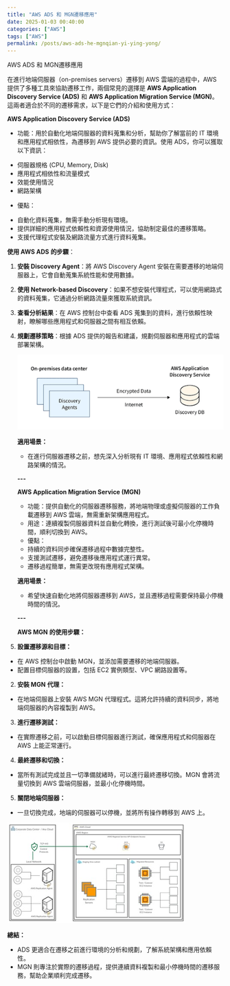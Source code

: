 ```yaml
---
title: "AWS ADS 和 MGN遷移應用"
date: 2025-01-03 00:40:00
categories: ["AWS"]
tags: ["AWS"]
permalink: /posts/aws-ads-he-mgnqian-yi-ying-yong/
---
```

AWS ADS 和 MGN遷移應用 

在進行地端伺服器（on-premises servers）遷移到 AWS 雲端的過程中，AWS 提供了多種工具來協助遷移工作，兩個常見的選擇是
**AWS Application Discovery Service (ADS)** 和 **AWS Application Migration Service (MGN)**。這兩者適合於不同的遷移需求，以下是它們的介紹和使用方式：

**AWS Application Discovery Service (ADS)**

* 功能：用於自動化地端伺服器的資料蒐集和分析，幫助你了解當前的 IT 環境和應用程式相依性，為遷移到 AWS 提供必要的資訊。使用 ADS，你可以獲取以下資訊：

+ 伺服器規格
  (CPU, Memory, Disk)
+ 應用程式相依性和流量模式
+ 效能使用情況
+ 網路架構

* 優點：

+ 自動化資料蒐集，無需手動分析現有環境。
+ 提供詳細的應用程式依賴性和資源使用情況，協助制定最佳的遷移策略。
+ 支援代理程式安裝及網路流量方式進行資料蒐集。

**使用 AWS ADS** **的步驟**：

1. **安裝
   Discovery Agent**：將 AWS Discovery Agent 安裝在需要遷移的地端伺服器上，它會自動蒐集系統性能和使用數據。
2. **使用
   Network-based Discovery**：如果不想安裝代理程式，可以使用網路式的資料蒐集，它通過分析網路流量來獲取系統資訊。
3. **查看分析結果**：在 AWS 控制台中查看 ADS
   蒐集到的資料，進行依賴性映射，瞭解哪些應用程式和伺服器之間有相互依賴。
4. **規劃遷移策略**：根據 ADS 提供的報告和建議，規劃伺服器和應用程式的雲端部署架構。

   [![](/assets/images/00001.png)](https://blogger.googleusercontent.com/img/b/R29vZ2xl/AVvXsEhjVthlf_FBdkXnjMLUeYq1QUfVxV-U7WUj5eqxLonvsibJ9o5R_98gjJhvO11NJpR7SFoDc1c_GVsuWfjk1EWlDfpc6cFPQABLl4-bJ37BgcIZ_AnUZuVzsg9-pfWMSyCjWZG6MaN9Kl1p3Y52HgPcTynlHHg-tmhp09DeCq4CXqa8_1FKixNdiQy2VdI/s554/00001.png)

     

   **適用場景：**

   * 在進行伺服器遷移之前，想先深入分析現有 IT 環境、應用程式依賴性和網路架構的情況。

   **---**

   **AWS Application Migration Service (MGN)**

   * 功能：提供自動化的伺服器遷移服務，將地端物理或虛擬伺服器的工作負載遷移到 AWS 雲端，無需重新架構應用程式。
   * 用途：連續複製伺服器資料並自動化轉換，進行測試後可最小化停機時間，順利切換到 AWS。
   * 優點：
   + 持續的資料同步確保遷移過程中數據完整性。
   + 支援測試遷移，避免遷移後應用程式運行異常。
   + 遷移過程簡單，無需更改現有應用程式架構。

   **適用場景：**

   * 希望快速自動化地將伺服器遷移到 AWS，並且遷移過程需要保持最小停機時間的情況。

   **---**

   **AWS MGN** **的使用步驟：**

1. **設置遷移源和目標：**

* 在 AWS 控制台中啟動
  MGN，並添加需要遷移的地端伺服器。
* 配置目標伺服器的設置，包括 EC2 實例類型、VPC 網路設置等。

2. **安裝 MGN** **代理：**

* 在地端伺服器上安裝
  AWS MGN 代理程式。這將允許持續的資料同步，將地端伺服器的內容複製到 AWS。

3. **進行遷移測試：**

* 在實際遷移之前，可以啟動目標伺服器進行測試，確保應用程式和伺服器在 AWS 上能正常運行。

4. **最終遷移和切換：**

* 當所有測試完成並且一切準備就緒時，可以進行最終遷移切換。MGN 會將流量切換到 AWS 雲端伺服器，並最小化停機時間。

5. **關閉地端伺服器：**

* 一旦切換完成，地端的伺服器可以停機，並將所有操作轉移到 AWS 上。

[![](/assets/images/00002.jpg)](https://blogger.googleusercontent.com/img/b/R29vZ2xl/AVvXsEhqaFZNZTeY1czLka_iBaaStxsMv8EatvfxvVo0S_WBFMD9TgzxpMjaDtzG-aOsNRaBb5x6t6W7mQfe_rVr8c-6v3G1D7RTuc1JZoP_yAHTfcdNw6BKOEF3h_KTycQJCJqyxUjBjp0yfhdv4U__uSKpa5ys29qY6lPFUWq9Dk7CjYI5Jo6Fb8mYcnhviwU/s415/00002.jpg)

**總結：**

* ADS 更適合在遷移之前進行環境的分析和規劃，了解系統架構和應用依賴性。
* MGN 則專注於實際的遷移過程，提供連續資料複製和最小停機時間的遷移服務，幫助企業順利完成遷移。